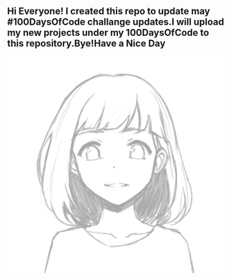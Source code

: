 ## Hi Everyone! I created this repo to update may #100DaysOfCode challange updates.I will upload my new projects under my 100DaysOfCode to this repository.Bye!Have a Nice Day 
                     
![Test Image 1](/images/img1.gif) 

